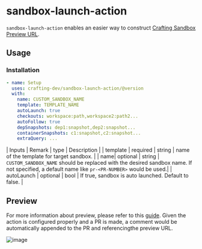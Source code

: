 # sandbox-launch-action

`sandbox-launch-action` enables an easier way to construct [Crafting Sandbox Preview URL](https://docs.sandboxes.cloud/docs/git-integration).

## Usage

### Installation

```yaml
- name: Setup
  uses: crafting-dev/sandbox-launch-action/@version
  with:
    name: CUSTOM_SANDBOX_NAME
    template: TEMPLATE_NAME
    autoLaunch: true
    checkouts: workspace:path,workspace2:path2...
    autoFollow: true
    depSnapshots: dep1:snapshot,dep2:snapshot...
    containerSnapshots: c1:snapshot,c2:snapshot...
    extraQuery: ...
```

| Inputs | Remark | type | Description |
| template | required | string | name of the template for target sandbox. |
| name| optional | string | `CUSTOM_SANDBOX_NAME` should be replaced with the desired sandbox name. If not specified, a default name like `pr-<PR-NUMBER>` would be used.|
| autoLaunch | optional | bool | If true, sandbox is auto launched. Default to false. |

## Preview

For more information about preview, please refer to this [guide](https://docs.sandboxes.cloud/docs/git-integration). Given the action is configured properly and a PR is made, a comment would be automatically appended to the PR and referencingthe preview URL.

![image](https://user-images.githubusercontent.com/501218/223888109-d9ac3567-4d33-44a5-98d9-d4599cb24ac3.png)
